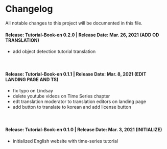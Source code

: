 # Changelog
All notable changes to this project will be documented in this file.

#### Release: Tutorial-Book-en 0.2.0 | Release Date: Mar. 26, 2021 (ADD OD TRANSLATION)

- add object detection tutorial translation 
  <br/><br/><br/>

#### Release: Tutorial-Book-en 0.1.1 | Release Date: Mar. 8, 2021 (EDIT LANDING PAGE AND TS)

- fix typo on Lindsay
- delete youtube videos on Time Series chapter
- edt translation moderator to translation editors on landing page
- add button to translate to korean and add license button 
  <br/><br/><br/>

#### Release: Tutorial-Book-en 0.1.0 | Release Date: Mar. 3, 2021 (INITIALIZE)

- initialized English website with time-series tutorial
  <br/><br/><br/>

